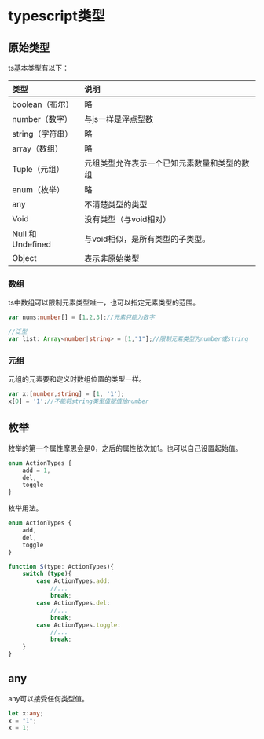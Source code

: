 # typescript类型
## 原始类型
ts基本类型有以下：

|类型|说明|
|:-|:-|
|boolean（布尔）|略|
|number（数字）|与js一样是浮点型数|
|string（字符串）|略|
|array（数组）|略|
|Tuple（元组）|元组类型允许表示一个已知元素数量和类型的数组|
|enum（枚举）|略|
|any|不清楚类型的类型|
|Void|没有类型（与void相对）|
|Null 和 Undefined|与void相似，是所有类型的子类型。|
|Object|表示非原始类型|
### 数组
ts中数组可以限制元素类型唯一，也可以指定元素类型的范围。
```ts
var nums:number[] = [1,2,3];//元素只能为数字

//泛型
var list: Array<number|string> = [1,"1"];//限制元素类型为number或string

```
### 元组
元组的元素要和定义时数组位置的类型一样。
```ts
var x:[number,string] = [1, '1'];
x[0] = '1';//不能将string类型值赋值给number
```
## 枚举
枚举的第一个属性摩恩会是0，之后的属性依次加1。也可以自己设置起始值。
```ts
enum ActionTypes {
    add = 1,
    del,
    toggle
}
```
枚举用法。
```ts
enum ActionTypes {
    add,
    del,
    toggle
}

function S(type: ActionTypes){
    switch (type){
        case ActionTypes.add:
            //...
            break;
        case ActionTypes.del:
            //...
            break;
        case ActionTypes.toggle:
            //...
            break;
    }
}
```

##  any
any可以接受任何类型值。
```ts
let x:any;
x = "1";
x = 1;
```